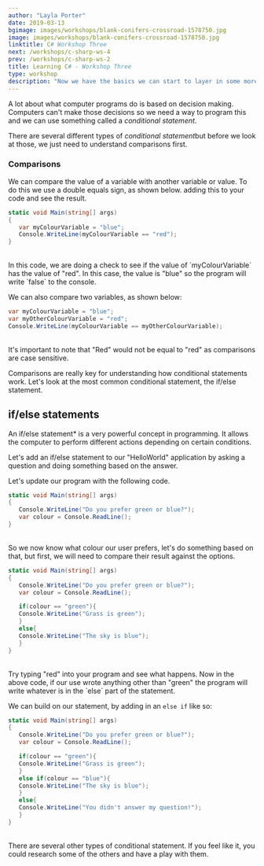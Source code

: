 ```yaml
---
author: "Layla Porter"
date: 2019-03-13
bgimage: images/workshops/blank-conifers-crossroad-1578750.jpg
image: images/workshops/blank-conifers-crossroad-1578750.jpg
linktitle: C# Workshop Three
next: /workshops/c-sharp-ws-4
prev: /workshops/c-sharp-ws-2
title: Learning C# - Workshop Three
type: workshop
description: "Now we have the basics we can start to layer in some more ideas. In this workshop we will learn how to use conditional statements"
---
```


A lot about what computer programs do is based on decision making.  Computers can't make those decisions so we need a way to program this and we can use something called a *conditional statement*.

There are several different types of *conditional statement*but before we look at those, we just need to understand comparisons first.

### Comparisons

We can compare the value of a variable with another variable or value.  To do this we use a double equals sign, as shown below.   adding this to your code and see the result.

```csharp
static void Main(string[] args)
{
   var myColourVariable = "blue";
   Console.WriteLine(myColourVariable == "red");
}

```
</br>
In this code, we are doing a check to see if the value of `myColourVariable` has the value of "red". In this case, the value is "blue" so the program will write `false` to the console.

We can also compare two variables, as shown below:

```csharp
var myColourVariable = "blue";
var myOtherColourVariable = "red";
Console.WriteLine(myColourVariable == myOtherColourVariable);
```
</br>
It's important to note that "Red" would not be equal to "red" as comparisons are case sensitive.

Comparisons are really key for understanding how conditional statements work. Let's look at the most common conditional statement, the if/else statement.

## if/else statements

An if/else statement* is a very powerful concept in programming. It allows the computer to perform different actions depending on certain conditions. 

Let's add an if/else statement to our "HelloWorld" application by asking a question and doing something based on the answer.

Let's update our program with the following code.

```csharp
static void Main(string[] args)
{
   Console.WriteLine("Do you prefer green or blue?");
   var colour = Console.ReadLine();
}
```
</br>
So we now know what colour our user prefers, let's do something based on that, but first, we will need to compare their result against the options.

```csharp
static void Main(string[] args)
{
   Console.WriteLine("Do you prefer green or blue?");
   var colour = Console.ReadLine();

   if(colour == "green"){
   Console.WriteLine("Grass is green");
   }
   else{
   Console.WriteLine("The sky is blue");
   }
}
```
</br>
Try typing "red" into your program and see what happens.
Now in the above code, if our use wrote anything other than "green" the program will write whatever is in the `else` part of the statement.

We can build on our statement, by adding in an `else if` like so:
```csharp
static void Main(string[] args)
{
   Console.WriteLine("Do you prefer green or blue?");
   var colour = Console.ReadLine();

   if(colour == "green"){
   Console.WriteLine("Grass is green");
   }
   else if(colour == "blue"){
   Console.WriteLine("The sky is blue");
   }
   else{
   Console.WriteLine("You didn't answer my question!");
   }
}
```
</br>
There are several other types of conditional statement. If you feel like it, you could research some of the others and have a play with them.
